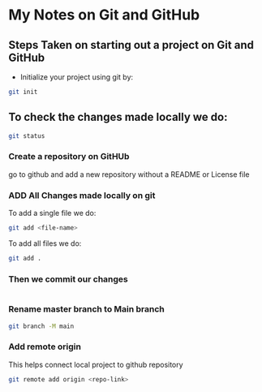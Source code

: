 # My Notes on Git and GitHub

## Steps Taken on starting out a project on Git and GitHub

- Initialize your project using git by:

```bash
git init
```

## To check the changes made locally we do:

```bash
git status
```

### Create a repository on GitHUb

go to github and add a new repository without a README or License file

### ADD All Changes made locally on git

To add a single file we do:

```bash
git add <file-name>
```

To add all files we do:

```bash
git add .
```

### Then we commit our changes

```bash

```

### Rename master branch to Main branch

```bash
git branch -M main
```

### Add remote origin

This helps connect local project to github repository

```bash
git remote add origin <repo-link>
```

